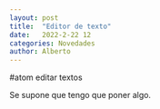```yaml
---
layout: post
title:  "Editor de texto"
date:   2022-2-22 12
categories: Novedades
author: Alberto
---
```

#atom editar textos

Se supone que tengo que poner algo.
